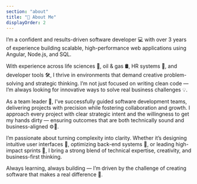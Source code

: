 ```yaml
---
section: "about"
title: "👨 About Me"
displayOrder: 2
---
```

I’m a confident and results-driven software developer 💻 with over 3 years of experience building scalable, high-performance web applications using Angular, Node.js, and SQL.

With experience across life sciences 🧬, oil & gas 🛢️, HR systems 👥, and developer tools 🛠️, I thrive in environments that demand creative problem-solving and strategic thinking. I’m not just focused on writing clean code — I’m always looking for innovative ways to solve real business challenges 💡.

As a team leader 🤝, I’ve successfully guided software development teams, delivering projects with precision while fostering collaboration and growth. I approach every project with clear strategic intent and the willingness to get my hands dirty — ensuring outcomes that are both technically sound and business-aligned ⚙️🎯.

I’m passionate about turning complexity into clarity. Whether it’s designing intuitive user interfaces 🎨, optimizing back-end systems 🔧, or leading high-impact sprints 🚀, I bring a strong blend of technical expertise, creativity, and business-first thinking.

Always learning, always building — I’m driven by the challenge of creating software that makes a real difference 🌱.